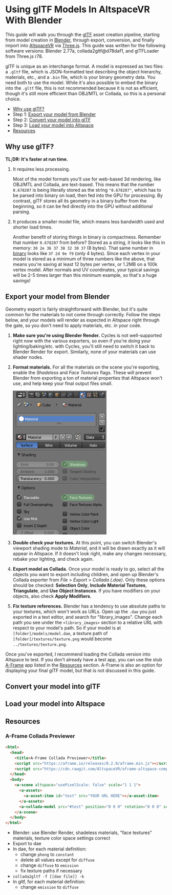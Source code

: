 # Using glTF Models In AltspaceVR With Blender

This guide will walk you through the [glTF](https://github.com/KhronosGroup/glTF) asset creation pipeline, starting from model creation in [Blender](https://www.blender.org/), through export, conversion, and finally import into [AltspaceVR](https://altvr.com) via [Three.js](http://threejs.org/). This guide was written for the following software versions: Blender 2.77a, collada2gltf@d78daf1, and glTFLoader from Three.js r78.

glTF is unique as an interchange format. A model is expressed as two files: a `.gltf` file, which is JSON-formatted text describing the object hierarchy, materials, etc., and a `.bin` file, which is your binary geometry data. You need both to use the model. While it's also possible to embed the binary into the `.gltf` file, this is not recommended because it is not as efficient, though it's still more efficient than OBJ/MTL or Collada, so this is a personal choice.

* [Why use glTF?](#why)
* Step 1: [Export your model from Blender](#export)
* Step 2: [Convert your model into glTF](#convert)
* Step 3: [Load your model into Altspace](#load)
* [Resources](#resources)


## <a id="why"/>Why use glTF?

**TL;DR: It's faster at run time.**

1. It requires less processing.

	Most of the model formats you'll use for web-based 3d rendering, like OBJ/MTL and Collada, are text-based. This means that the number `0.678207` is being literally stored as the string `"0.678207"`, which has to be parsed into binary on load, then fed into the GPU for processing. By contrast, glTF stores all its geometry in a binary buffer from the beginning, so it can be fed directly into the GPU without additional parsing.

2. It produces a smaller model file, which means less bandwidth used and shorter load times.

	Another benefit of storing things in binary is compactness. Remember that number `0.678207` from before? Stored as a string, it looks like this in memory: `30 2e 36 37 38 32 30 37` (8 bytes). That same number in [binary](https://en.wikipedia.org/wiki/Single-precision_floating-point_format) looks like `3f 2d 9e f9` (only 4 bytes). Since each vertex in your model is stored as a minimum of three numbers like the above, that means you're saving at least 12 bytes per vertex, or 1.2MB on a 100k vertex model. After normals and UV coordinates, your typical savings will be 2-5 times larger than this minimum example, so that's a huge savings!
	

## <a id="export"/>Export your model from Blender

Geometry export is fairly straightforward with Blender, but it's quite common for the materials to not come through correctly. Follow the steps below, and your models will render as expected in Altspace right through the gate, so you don't need to apply materials, etc. in your code.

1. **Make sure you're using Blender Render.**
    Cycles is not well-supported right now with the various exporters, so even if you're doing your lighting/baking/etc. with Cycles, you'll still need to switch it back to Blender Render for export. Similarly, none of your materials can use shader nodes.

2. **Format materials.** For all the materials on the scene you're exporting, enable the *Shadeless* and *Face Textures* flags. These will prevent Blender from exporting a ton of material properties that Altspace won't use, and help keep your final output files small.

    ![material flags](img/material-flags.png)

3. **Double check your textures.** At this point, you can switch Blender's viewport shading mode to *Material*, and it will be drawn exactly as it will appear in Altspace. If it doesn't look right, make any changes necessary, rebake your lighting, and check again.

4. **Export model as Collada.** Once your model is ready to go,  select all the objects you want to export including children, and open up Blender's Collada exporter from *File* > *Export* > *Collada (.dae)*. Only these options should be checked: **Selection Only**, **Include Material Textures**, **Triangulate**, and **Use Object Instances**. If you have modifiers on your objects, also check **Apply Modifiers**.

5. **Fix texture references.** Blender has a tendency to use absolute paths to your textures, which won't work as URLs. Open up the `.dae` you just exported in a text editor, and search for "library_images". Change each path you see under the `<library_images>` section to a relative URL with respect to your model's path. So if your model is at `[folder]/models/model.dae`, a texture path of `[folder]/textures/texture.png` would become `../textures/texture.png`.

Once you've exported, I recommend loading the Collada version into Altspace to test. If you don't already have a test app, you can use the stub [A-Frame](https://aframe.io/) app listed in the [Resources](#resources) section. A-Frame is also an option for displaying your final glTF model, but that is not discussed in this guide.


## <a id="convert"/>Convert your model into glTF




## <a id="load"/>Load your model into Altspace


## <a id="resources"/>Resources

### A-Frame Collada Previewer

```html
<html>
  <head>
    <title>A-Frame Collada Previewer</title>
    <script src="https://aframe.io/releases/0.2.0/aframe.min.js"></script>
    <script src="https://cdn.rawgit.com/AltspaceVR/aframe-altspace-component/v0.2.2/dist/aframe-altspace-component.min.js"></script>
  </head>
  <body>
    <a-scene altspace="usePixelScale: false" scale="1 1 1">
      <a-assets>
        <a-asset-item id="test" src="YOUR URL HERE"></a-asset-item>
      </a-assets>
      <a-collada-model src="#test" position="0 0 0" rotation="0 0 0" scale="1 1 1"></a-collada-model>
    </a-scene>
  </body>
</html>
```


* Blender: use Blender Render, shadeless materials, "face textures" materials, texture color space settings correct
* Export to dae
* In dae, for each material definition:
	* change `phong` to `constant`
	* delete all values except for `diffuse`
	* change `diffuse` to `emission`
	* fix texture paths if necessary
* `collada2gltf -f [[dae file]] -k`
* In gltf, for each material definition:
	* change `emission` to `diffuse`
